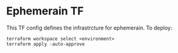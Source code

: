 # Ephemerain TF

This TF config defines the infrastrcture for ephemerain. To deploy:

    terraform workspace select <environment>
    terraform apply -auto-approve
